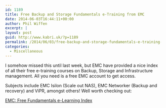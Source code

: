 ```yaml
---
id: 1189
title: Free Backup and Storage Fundamentals e-Training from EMC
date: 2014-06-03T16:44:11+00:00
author: Phil Wiffen
excerpt: |
layout: post
guid: http://www.kabri.uk/?p=1189
permalink: /2014/06/03/free-backup-and-storage-fundamentals-e-training-from-emc/
categories:
  - Miscellaneous
---
```

I somehow missed this until last week, but EMC have provided a nice index of all their free e-training courses on Backup, Storage and Infrastructure management. All you need is a free EMC account to get access.

Subjects include EMC Isilon (Scale out NAS), EMC Networker (Backup and recovery) and ViPR, amongst others! Well worth checking out:

[EMC: Free Fundamentals e-Learning Index](https://community.emc.com/docs/DOC-34286)